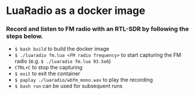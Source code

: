 # LuaRadio as a docker image

### Record and listen to FM radio with an RTL-SDR by following the steps below. 

- `$ bash build` to build the docker image
- `$ ./luaradio fm.lua <FM radio frequency>` to start capturing the FM radio (e.g. `$ ./luaradio fm.lua 93.5e6`)
- `CTRL+C` to stop the capturing
- `$ exit` to exit the container  
- `$ paplay ./luaradio/wbfm_mono.wav` to play the recording
- `$ bash run` can be used for subsequent runs
